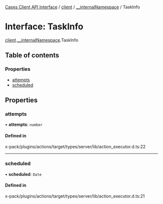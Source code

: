 [Cases Client API Interface](../README.md) / [client](../modules/client.md) / [\_\_internalNamespace](../modules/client.__internalNamespace.md) / TaskInfo

# Interface: TaskInfo

[client](../modules/client.md).[__internalNamespace](../modules/client.__internalNamespace.md).TaskInfo

## Table of contents

### Properties

- [attempts](client.__internalNamespace.TaskInfo.md#attempts)
- [scheduled](client.__internalNamespace.TaskInfo.md#scheduled)

## Properties

### attempts

• **attempts**: `number`

#### Defined in

x-pack/plugins/actions/target/types/server/lib/action_executor.d.ts:22

___

### scheduled

• **scheduled**: `Date`

#### Defined in

x-pack/plugins/actions/target/types/server/lib/action_executor.d.ts:21
